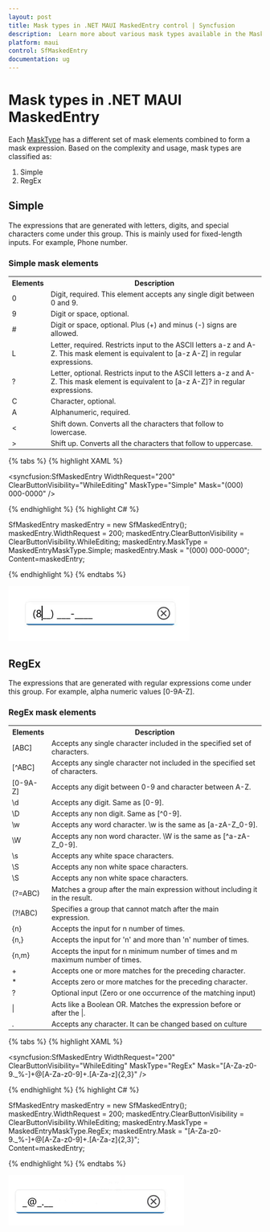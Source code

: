 ```yaml
---
layout: post
title: Mask types in .NET MAUI MaskedEntry control | Syncfusion
description:  Learn more about various mask types available in the MaskedEntry (SfMaskedEntry) control, including Simple and RegEx, and how to use them effectively.
platform: maui
control: SfMaskedEntry
documentation: ug
---
```


# Mask types in .NET MAUI MaskedEntry

Each [MaskType](https://help.syncfusion.com/cr/maui/Syncfusion.Maui.Inputs.SfMaskedEntry.html#Syncfusion_Maui_Inputs_SfMaskedEntry_MaskType) has a different set of mask elements combined to form a mask expression. Based on the complexity and usage, mask types are classified as:

1. Simple
2. RegEx

## Simple

The expressions that are generated with letters, digits, and special characters come under this group. This is mainly used for fixed-length inputs. For example, Phone number.

### Simple mask elements

<table>
<tr>
<th>
Elements</th><th>
Description</th></tr>
<tr>
<td>
0</td><td>
Digit, required. This element accepts any single digit between 0 and 9.</td></tr>
<tr>
<td>
9</td><td>
Digit or space, optional.</td></tr>
<tr>
<td>
#</td><td>
Digit or space, optional. Plus (+) and minus (-) signs are allowed.</td></tr>
<tr>
<td>
L</td><td>
Letter, required. Restricts input to the ASCII letters a-z and A-Z. This mask element is equivalent to [a-z A-Z] in regular expressions.</td></tr>
<tr>
<td>
?</td><td>
Letter, optional. Restricts input to the ASCII letters a-z and A-Z. This mask element is equivalent to [a-z A-Z]? in regular expressions.</td></tr>
<tr>
<td>
C</td><td>
Character, optional. </td></tr>
<tr>
<td>
A</td><td>
Alphanumeric, required.</td></tr>
<tr>
<td>
<</td><td>
Shift down. Converts all the characters that follow to lowercase.</td></tr>
<tr>
<td> > </td><td>
Shift up. Converts all the characters that follow to uppercase.</td></tr>
</table>

{% tabs %}
{% highlight XAML %}

<syncfusion:SfMaskedEntry WidthRequest="200"
                          ClearButtonVisibility="WhileEditing"
                          MaskType="Simple"
                          Mask="(000) 000-0000" />

{% endhighlight %}
{% highlight C# %}

SfMaskedEntry maskedEntry = new SfMaskedEntry();
maskedEntry.WidthRequest = 200;
maskedEntry.ClearButtonVisibility = ClearButtonVisibility.WhileEditing;
maskedEntry.MaskType = MaskedEntryMaskType.Simple;
maskedEntry.Mask = "(000) 000-0000";   
Content=maskedEntry;

{% endhighlight %}
{% endtabs %}

![Mask type simple in MAUI MaskedEntry](MaskedEntry_Images/maui_mask_type_simple.gif)

## RegEx

The expressions that are generated with regular expressions come under this group. For example, alpha numeric values [0-9A-Z].

### RegEx mask elements

<table>
<tr>
<th>
Elements</th><th>
Description</th></tr>
<tr>
<td>
[ABC]</td><td>
Accepts any single character included in the specified set of characters.</td></tr>
<tr>
<td>
[^ABC]</td><td>
Accepts any single character not included in the specified set of characters.</td></tr> 
<tr>
<td>
[0-9A-Z]</td><td>
Accepts any digit between 0-9 and character between A-Z.</td></tr>
<tr>
<td>
\d</td><td>
Accepts any digit. Same as [0-9].</td></tr>
<tr>
<td>
\D</td><td>
Accepts any non digit. Same as [^0-9].</td></tr>
<tr>
<td>
\w</td><td>
Accepts any  word character. \w is the same as [a-zA-Z_0-9].</td></tr>
<tr>
<td>
\W</td><td>
Accepts any  non word character. \W is the same as [^a-zA-Z_0-9].</td></tr>
<tr>
<td>
\s</td><td>
Accepts any  white space characters.</td></tr>
<tr>
<td>
\S</td><td>
Accepts any non white space characters.</td></tr>
<tr>
<td>
\S</td><td>
Accepts any non white space characters.</td></tr>
<tr>
<td>
(?=ABC)</td><td>
Matches a group after the main expression without including it in the result.</td></tr>
<tr>
<td>
(?!ABC)</td><td>
Specifies a group that cannot match after the main expression.</td></tr>
<tr>
<td>
{n}</td><td>
Accepts the input for n number of times.</td></tr>
<tr>
<td>
{n,}</td><td>
Accepts the input for 'n' and more than 'n' number of times. </td></tr>
<tr>
<td>
{n,m}</td><td>
Accepts the input for n minimum number of times and m maximum number of times.</td></tr>
<tr>
<td>
+</td><td>
Accepts one or more matches for the preceding character.</td></tr>
<tr>
<td>
*</td><td>
Accepts zero or more matches for the preceding character.</td></tr>
<tr>
<td>
?</td><td>
Optional input (Zero or one occurrence  of the matching input)</td></tr>
<tr>
<td>
|</td><td>
Acts like a Boolean OR. Matches the expression before or after the |.</td></tr>
<tr>
<td>
.</td><td>
Accepts any character. It can be changed based on culture</td></tr>
</table>

{% tabs %}
{% highlight XAML %}

<syncfusion:SfMaskedEntry WidthRequest="200"
                          ClearButtonVisibility="WhileEditing"
                          MaskType="RegEx"
                          Mask="[A-Za-z0-9._%-]+@[A-Za-z0-9]+\.[A-Za-z]{2,3}" />

{% endhighlight %}
{% highlight C# %}

SfMaskedEntry maskedEntry = new SfMaskedEntry();
maskedEntry.WidthRequest = 200;
maskedEntry.ClearButtonVisibility = ClearButtonVisibility.WhileEditing;
maskedEntry.MaskType = MaskedEntryMaskType.RegEx;
maskedEntry.Mask = "[A-Za-z0-9._%-]+@[A-Za-z0-9]+\.[A-Za-z]{2,3}";  
Content=maskedEntry;

{% endhighlight %}
{% endtabs %}

![Mask type RegEx in MAUI MaskedEntry](MaskedEntry_Images/maui_mask_type_regex.gif)